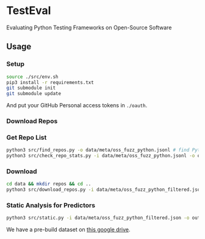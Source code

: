 # TestEval

Evaluating Python Testing Frameworks on Open-Source Software


## Usage

### Setup

```sh
source ./src/env.sh
pip3 install -r requirements.txt
git submodule init
git submodule update
```

And put your GitHub Personal access tokens in `./oauth`.

### Download Repos

### Get Repo List

```sh
python3 src/find_repos.py -o data/meta/oss_fuzz_python.jsonl # find Python repos from OSS-Fuzz
python3 src/check_repo_stats.py -i data/meta/oss_fuzz_python.jsonl -o oss_fuzz_python_filtered.jsonl
```

### Download

```sh
cd data && mkdir repos && cd ..
python3 src/download_repos.py -i data/meta/oss_fuzz_python_filtered.json --oroot data/repos
```

### Static Analysis for Predictors

```sh
python3 src/static.py -i data/meta/oss_fuzz_python_filtered.json -o output.csv
```

We have a pre-build dataset on [this google drive](https://drive.google.com/file/d/1YkyWj5izotBzqkm60cHk2iaFFYYwAzH5/view?usp=sharing).
